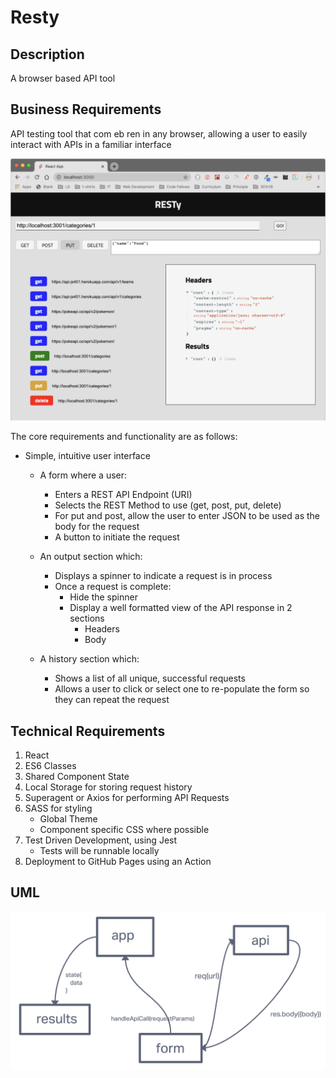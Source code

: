 # Resty

## Description

A browser based API tool

## Business Requirements

API testing tool that com eb ren in any browser, allowing a user to easily interact with APIs in a familiar interface

![preview](public/image/preview.png)

The core requirements and functionality are as follows:

- Simple, intuitive user interface

  - A form where a user:

    - Enters a REST API Endpoint (URI)
    - Selects the REST Method to use (get, post, put, delete)
    - For put and post, allow the user to enter JSON to be used as the body for the request
    - A button to initiate the request

  - An output section which:
    - Displays a spinner to indicate a request is in process
    - Once a request is complete:
      - Hide the spinner
      - Display a well formatted view of the API response in 2 sections
        - Headers
        - Body
  - A history section which:
    - Shows a list of all unique, successful requests
    - Allows a user to click or select one to re-populate the form so they can repeat the request

## Technical Requirements

1. React
2. ES6 Classes
3. Shared Component State
4. Local Storage for storing request history
5. Superagent or Axios for performing API Requests
6. SASS for styling
   - Global Theme
   - Component specific CSS where possible
7. Test Driven Development, using Jest
   - Tests will be runnable locally
8. Deployment to GitHub Pages using an Action

## UML

![UML](public/image/uml.png)

